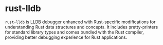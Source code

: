 # rust-lldb

`rust-lldb` is LLDB debugger enhanced with Rust-specific modifications for understanding Rust data structures and concepts. It includes pretty-printers for standard library types and comes bundled with the Rust compiler, providing better debugging experience for Rust applications.
